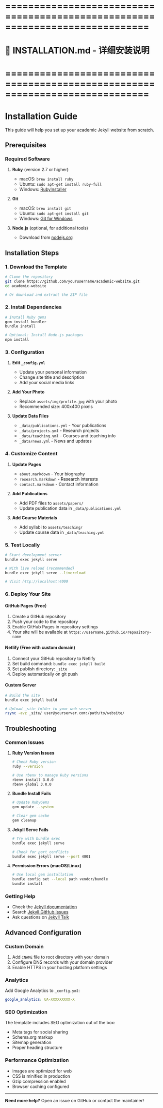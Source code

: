 # =============================================================================
# 📄 INSTALLATION.md - 详细安装说明
# =============================================================================

# Installation Guide

This guide will help you set up your academic Jekyll website from scratch.

## Prerequisites

### Required Software

1. **Ruby** (version 2.7 or higher)
   - macOS: `brew install ruby`
   - Ubuntu: `sudo apt-get install ruby-full`
   - Windows: [RubyInstaller](https://rubyinstaller.org/)

2. **Git**
   - macOS: `brew install git`
   - Ubuntu: `sudo apt-get install git`
   - Windows: [Git for Windows](https://gitforwindows.org/)

3. **Node.js** (optional, for additional tools)
   - Download from [nodejs.org](https://nodejs.org/)

## Installation Steps

### 1. Download the Template

```bash
# Clone the repository
git clone https://github.com/yourusername/academic-website.git
cd academic-website

# Or download and extract the ZIP file
```

### 2. Install Dependencies

```bash
# Install Ruby gems
gem install bundler
bundle install

# Optional: Install Node.js packages
npm install
```

### 3. Configuration

1. **Edit `_config.yml`**
   - Update your personal information
   - Change site title and description
   - Add your social media links

2. **Add Your Photo**
   - Replace `assets/img/profile.jpg` with your photo
   - Recommended size: 400x400 pixels

3. **Update Data Files**
   - `_data/publications.yml` - Your publications
   - `_data/projects.yml` - Research projects
   - `_data/teaching.yml` - Courses and teaching info
   - `_data/news.yml` - News and updates

### 4. Customize Content

1. **Update Pages**
   - `about.markdown` - Your biography
   - `research.markdown` - Research interests
   - `contact.markdown` - Contact information

2. **Add Publications**
   - Add PDF files to `assets/papers/`
   - Update publication data in `_data/publications.yml`

3. **Add Course Materials**
   - Add syllabi to `assets/teaching/`
   - Update course data in `_data/teaching.yml`

### 5. Test Locally

```bash
# Start development server
bundle exec jekyll serve

# With live reload (recommended)
bundle exec jekyll serve --livereload

# Visit http://localhost:4000
```

### 6. Deploy Your Site

#### GitHub Pages (Free)

1. Create a GitHub repository
2. Push your code to the repository
3. Enable GitHub Pages in repository settings
4. Your site will be available at `https://username.github.io/repository-name`

#### Netlify (Free with custom domain)

1. Connect your GitHub repository to Netlify
2. Set build command: `bundle exec jekyll build`
3. Set publish directory: `_site`
4. Deploy automatically on git push

#### Custom Server

```bash
# Build the site
bundle exec jekyll build

# Upload _site folder to your web server
rsync -avz _site/ user@yourserver.com:/path/to/website/
```

## Troubleshooting

### Common Issues

1. **Ruby Version Issues**
   ```bash
   # Check Ruby version
   ruby --version
   
   # Use rbenv to manage Ruby versions
   rbenv install 3.0.0
   rbenv global 3.0.0
   ```

2. **Bundle Install Fails**
   ```bash
   # Update RubyGems
   gem update --system
   
   # Clear gem cache
   gem cleanup
   ```

3. **Jekyll Serve Fails**
   ```bash
   # Try with bundle exec
   bundle exec jekyll serve
   
   # Check for port conflicts
   bundle exec jekyll serve --port 4001
   ```

4. **Permission Errors (macOS/Linux)**
   ```bash
   # Use local gem installation
   bundle config set --local path vendor/bundle
   bundle install
   ```

### Getting Help

- Check the [Jekyll documentation](https://jekyllrb.com/docs/)
- Search [Jekyll GitHub Issues](https://github.com/jekyll/jekyll/issues)
- Ask questions on [Jekyll Talk](https://talk.jekyllrb.com/)

## Advanced Configuration

### Custom Domain

1. Add `CNAME` file to root directory with your domain
2. Configure DNS records with your domain provider
3. Enable HTTPS in your hosting platform settings

### Analytics

Add Google Analytics to `_config.yml`:
```yaml
google_analytics: UA-XXXXXXXXX-X
```

### SEO Optimization

The template includes SEO optimization out of the box:
- Meta tags for social sharing
- Schema.org markup
- Sitemap generation
- Proper heading structure

### Performance Optimization

- Images are optimized for web
- CSS is minified in production
- Gzip compression enabled
- Browser caching configured

---

**Need more help?** Open an issue on GitHub or contact the maintainer!
